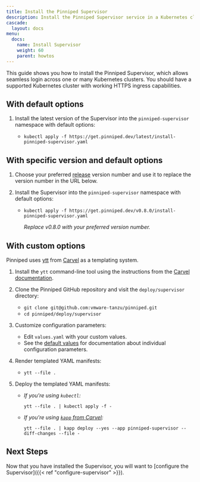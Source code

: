 ```yaml
---
title: Install the Pinniped Supervisor
description: Install the Pinniped Supervisor service in a Kubernetes cluster.
cascade:
  layout: docs
menu:
  docs:
    name: Install Supervisor
    weight: 60
    parent: howtos
---
```

This guide shows you how to install the Pinniped Supervisor, which allows seamless login across one or many Kubernetes clusters.
You should have a supported Kubernetes cluster with working HTTPS ingress capabilities.
<!-- TODO: link to support matrix -->

## With default options

1. Install the latest version of the Supervisor into the `pinniped-supervisor` namespace with default options:

   - `kubectl apply -f https://get.pinniped.dev/latest/install-pinniped-supervisor.yaml`

## With specific version and default options

1. Choose your preferred [release](https://github.com/vmware-tanzu/pinniped/releases) version number and use it to replace the version number in the URL below.

1. Install the Supervisor into the `pinniped-supervisor` namespace with default options:

   - `kubectl apply -f https://get.pinniped.dev/v0.8.0/install-pinniped-supervisor.yaml`

     *Replace v0.8.0 with your preferred version number.*

## With custom options

Pinniped uses [ytt](https://carvel.dev/ytt/) from [Carvel](https://carvel.dev/) as a templating system.

1. Install the `ytt` command-line tool using the instructions from the [Carvel documentation](https://carvel.dev/#whole-suite).

1. Clone the Pinniped GitHub repository and visit the `deploy/supervisor` directory:

   - `git clone git@github.com:vmware-tanzu/pinniped.git`
   - `cd pinniped/deploy/supervisor`

1. Customize configuration parameters:

   - Edit `values.yaml` with your custom values.
   - See the [default values](http://github.com/vmware-tanzu/pinniped/tree/main/deploy/supervisor/values.yaml) for documentation about individual configuration parameters.

1. Render templated YAML manifests:

   - `ytt --file .`

1. Deploy the templated YAML manifests:

   - *If you're using `kubectl`:*

     `ytt --file . | kubectl apply -f -`
   - *If you're using [`kapp` from Carvel](https://carvel.dev/kapp/):*

     `ytt --file . | kapp deploy --yes --app pinniped-supervisor --diff-changes --file -`

## Next Steps

Now that you have installed the Supervisor, you will want to [configure the Supervisor]({{< ref "configure-supervisor" >}}).
